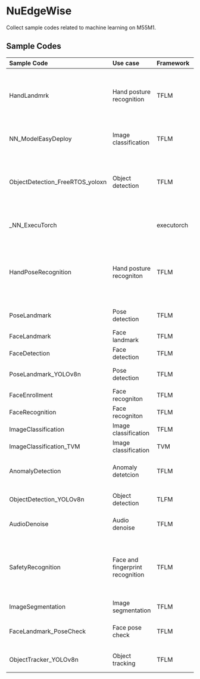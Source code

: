 # NuEdgeWise
Collect sample codes related to machine learning on M55M1.
## Sample Codes
|Sample Code|Use case|Framework|Model|Description|Note|
|:------------|:-------- |:----------|:------|:------------| :------------|
|HandLandmrk|Hand posture recognition | TFLM | HandLandmark |Example of hand landmark. Reference source comes from MediaPipe||
|NN_ModelEasyDeploy|Image classification |TFLM|MobileNetV2|Demo easily deploy new model and label to target||
|ObjectDetection_FreeRTOS_yoloxn|Object detection |TFLM|yolox-nano-ti-nu|Example of yolox-nano inference, including coco80, medicine, and hand gesture|320X320 model only need SRAM&FLASH|
|_NN_ExecuTorch||executorch|| Template sample for executorch Arm backend |Experimental|
|HandPoseRecognition|Hand posture recogniton|TFLM|HandLandmark and PointHistoryClassifier|Classify the current hand posture is stopped, moving, clockwise or counter clockwise||
|PoseLandmark|Pose detection|TFLM|PoseLandmark|Detect landmarks of human body||
|FaceLandmark|Face landmark|TFLM|Yolo fastest and FaceLandmark|Detect face landmarks||
|FaceDetection|Face detection|TFLM|Yolo fastest|Detect face region||
|PoseLandmark_YOLOv8n|Pose detection|TFLM|YOLOv8n-pose|Detect landmarks of human body||
|FaceEnrollment|Face recogniton|TFLM|Yolo fastest and mobilefacenet|Enrollment face features||
|FaceRecognition|Face recogniton|TFLM|Yolo fastest and mobilefacenet|Face recognition||
|ImageClassification|Image classification|TFLM|MobileNetV2|Image object classification||
|ImageClassification_TVM|Image classification|TVM|MobileNetV2|Image object classification||
|AnomalyDetection|Anomaly detetcion|TFLM|AutoEncoder|Anomaly detection using IMU sensor||
|ObjectDetection_YOLOv8n|Object detection| TLFM|YOLOv8n|Example of YOLOv8n inference||
|AudioDenoise|Audio denoise|TFLM|RNNoise|Audio RNN denoise sample||
|SafetyRecognition|Face and fingerprint recognition|TFLM|Yolo fastest, mobilefacenet and anti-spoof model|Demonstrate MobileFaceNet recognition with antiSpoofing and fingerprint module together||
|ImageSegmentation|Image segmentation|TFLM|Deeplab_v3|Image object segmentation||
|FaceLandmark_PoseCheck|Face pose check |TFLM|Yolo fastest, FaceLandmark and DNN|Detect face landmarks and use them for classification||
|ObjectTracker_YOLOv8n|Object tracking|TFLM|YOLOv8n|Object tracking sample||